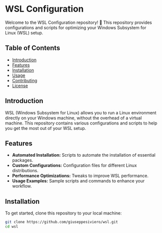 # WSL Configuration

Welcome to the WSL Configuration repository! 🎉 This repository provides configurations and scripts for optimizing your Windows Subsystem for Linux (WSL) setup.

## Table of Contents
- [Introduction](#introduction)
- [Features](#features)
- [Installation](#installation)
- [Usage](#usage)
- [Contributing](#contributing)
- [License](#license)

## Introduction
WSL (Windows Subsystem for Linux) allows you to run a Linux environment directly on your Windows machine, without the overhead of a virtual machine. This repository contains various configurations and scripts to help you get the most out of your WSL setup.

## Features
- **Automated Installation:** Scripts to automate the installation of essential packages.
- **Custom Configurations:** Configuration files for different Linux distributions.
- **Performance Optimizations:** Tweaks to improve WSL performance.
- **Usage Examples:** Sample scripts and commands to enhance your workflow.

## Installation
To get started, clone this repository to your local machine:
```bash
git clone https://github.com/giuseppesiviero/wsl.git
cd wsl
